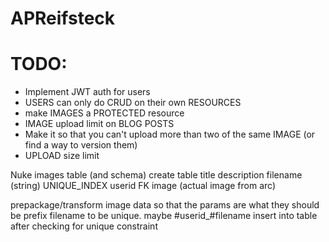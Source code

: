 # APReifsteck

# TODO:
- Implement JWT auth for users
- USERS can only do CRUD on their own RESOURCES
- make IMAGES a PROTECTED resource
- IMAGE upload limit on BLOG POSTS
- Make it so that you can't upload more than two of the same IMAGE (or find a way to version them)
- UPLOAD size limit

Nuke images table (and schema)
create table 
    title
    description
    filename (string) UNIQUE_INDEX
    userid FK
    image (actual image from arc)

prepackage/transform image data so that the params are what they should be
prefix filename to be unique. maybe #userid_#filename
insert into table after checking for unique constraint